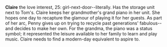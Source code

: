 **Claire** the love interest, 25: girl-next-door--literally.
Has the storage unit next to Tom's.
Claire keeps her grandmother's grand piano in her unit.
She hopes one day to recapture the glamour of playing it for her guests.
As part of her arc, Penny gives up on trying to recycle past generations' fabulous--and decides to make her own.
For the grandma, the piano was a status symbol; it represented the leisure available to her family to learn and play music.
Claire needs to find a modern-day equivalent to aspire to.

